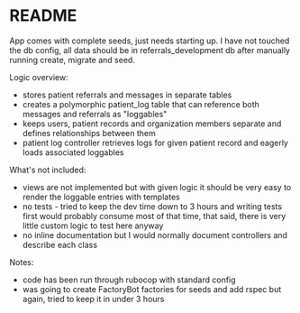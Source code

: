 # README

App comes with complete seeds, just needs starting up. I have not touched the db config, all data should be in
referrals_development db after manually running create, migrate and seed.

Logic overview:
- stores patient referrals and messages in separate tables
- creates a polymorphic patient_log table that can reference both messages and referrals as "loggables"
- keeps users, patient records and organization members separate and defines relationships between them
- patient log controller retrieves logs for given patient record and eagerly loads associated loggables

What's not included:
- views are not implemented but with given logic it should be very easy to render the loggable entries with templates
- no tests - tried to keep the dev time down to 3 hours and writing tests first would probably consume most of that time, that said, there is very little custom logic to test here anyway
- no inline documentation but I would normally document controllers and describe each class

Notes:
- code has been run through rubocop with standard config
- was going to create FactoryBot factories for seeds and add rspec but again, tried to keep it in under 3 hours 